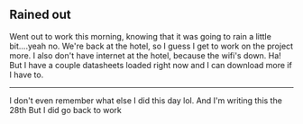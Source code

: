 ## Rained out

Went out to work this morning, knowing that it was going to rain a little bit....yeah no.  We're back at the hotel, so I guess I get to work on the project more.  I also don't have internet at the hotel, because the wifi's down.  Ha!  But I have a couple datasheets loaded right now and I can download more if I have to.  

---


I don't even remember what else I did this day lol.  And I'm writing this the 28th
But I did go back to work